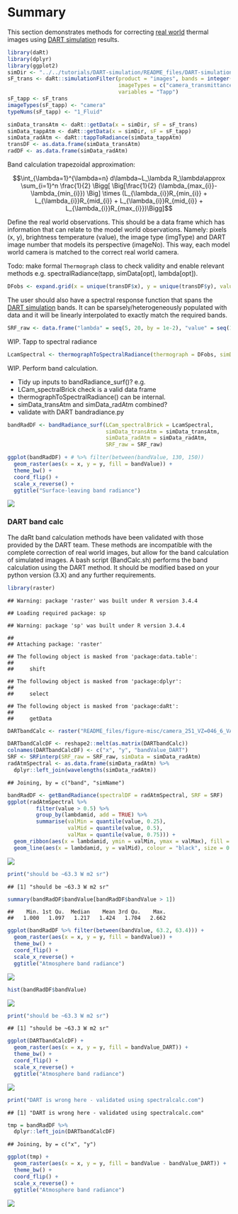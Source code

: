 # Summary 

This section demonstrates methods for correcting [real world](../Real-world-images) thermal images using [DART simulation](../DART-simulation) results. 


```r
library(daRt)
library(dplyr)
library(ggplot2)
simDir <- "../../tutorials/DART-simulation/README_files/DART-simulation/dart-atmos-corr"
sF_trans <- daRt::simulationFilter(product = "images", bands = integer(), iters = "ITERX", 
                                   imageTypes = c("camera_transmittance"), typeNums = "",
                                   variables = "Tapp")
sF_tapp <- sF_trans
imageTypes(sF_tapp) <- "camera"
typeNums(sF_tapp) <- "1_Fluid"

simData_transAtm <- daRt::getData(x = simDir, sF = sF_trans)
simData_tappAtm <- daRt::getData(x = simDir, sF = sF_tapp)
simData_radAtm <- daRt::tappToRadiance(simData_tappAtm)
transDF <- as.data.frame(simData_transAtm)
radDF <- as.data.frame(simData_radAtm)
```



Band calculation trapezoidal approximation:

$$\int_{\lambda=1}^{\lambda=n} d\lambda~L_\lambda R_\lambda\approx
\sum_{i=1}^n \frac{1}{2} \Bigg[
\Big[\frac{1}{2}
(\lambda_{max_{i}}-\lambda_{min_{i}}) \Big]
\times (L_{\lambda_{i}}R_{min_{i}} + 
L_{\lambda_{i}}R_{mid_{i}} + 
L_{\lambda_{i}}R_{mid_{i}} + 
L_{\lambda_{i}}R_{max_{i}})\Bigg]$$

Define the real world observations. This should be a data frame which has information that can relate to the model world observations. Namely: pixels (x, y), brightness temperature (value), the image type (imgType) and DART image number that models its perspective (imageNo). This way, each model world camera is matched to the correct real world camera.

Todo: make formal `Thermograph` class to check validity and enable relevant methods e.g. spectralRadiance(tapp, simData[opt], lambda[opt]). 

```r
DFobs <- expand.grid(x = unique(transDF$x), y = unique(transDF$y), value = 300, imgType = "camera", imageNo = 251)
```

The user should also have a spectral response function that spans the [DART simulation](../DART-simulation) bands. It can be sparsely/heterogeneously populated with data and it will be linearly interpolated to exactly match the required bands.


```r
SRF_raw <- data.frame("lambda" = seq(5, 20, by = 1e-2), "value" = seq(1, 1, length.out = length(seq(5, 20, by = 1e-2))))
```

WIP. Tapp to spectral radiance


```r
LcamSpectral <- thermographToSpectralRadiance(thermograph = DFobs, simData = simData_radAtm)
```

WIP. Perform band calculation. 
- Tidy up inputs to bandRadiance_surf()? e.g. 
- LCam_spectralBrick check is a valid data frame 
- thermographToSpectralRadiance() can be internal. 
- simData_transAtm and simData_radAtm combined?
- validate with DART bandradiance.py


```r
bandRadDF <- bandRadiance_surf(LCam_spectralBrick = LcamSpectral, 
                               simData_transAtm = simData_transAtm, 
                               simData_radAtm = simData_radAtm, 
                               SRF_raw = SRF_raw)
```


```r
ggplot(bandRadDF) + # %>% filter(between(bandValue, 130, 150))
  geom_raster(aes(x = x, y = y, fill = bandValue)) +
  theme_bw() +
  coord_flip() +
  scale_x_reverse() +
  ggtitle("Surface-leaving band radiance")
```

![](README_files/figure-markdown_github/unnamed-chunk-8-1.png)

### DART band calc

The daRt band calculation methods have been validated with those provided by the DART team. These methods are incompatible with the complete correction of real world images, but allow for the band calculation of simulated images.  A bash script (BandCalc.sh) performs the band calculation using the DART method. It should be modified based on your python version (3.X) and any further requirements.


```r
library(raster)
```

```
## Warning: package 'raster' was built under R version 3.4.4
```

```
## Loading required package: sp
```

```
## Warning: package 'sp' was built under R version 3.4.4
```

```
## 
## Attaching package: 'raster'
```

```
## The following object is masked from 'package:data.table':
## 
##     shift
```

```
## The following object is masked from 'package:dplyr':
## 
##     select
```

```
## The following object is masked from 'package:daRt':
## 
##     getData
```

```r
DARTbandCalc <- raster("README_files/figure-misc/camera_251_VZ=046_6_VA=261_1.tif")

DARTbandCalcDF <- reshape2::melt(as.matrix(DARTbandCalc))
colnames(DARTbandCalcDF) <- c("x", "y", "bandValue_DART")
SRF <- SRFinterp(SRF_raw = SRF_raw, simData = simData_radAtm)
radAtmSpectral <- as.data.frame(simData_radAtm) %>%
  dplyr::left_join(wavelengths(simData_radAtm))
```

```
## Joining, by = c("band", "simName")
```

```r
bandRadDF <- getBandRadiance(spectralDF = radAtmSpectral, SRF = SRF)
ggplot(radAtmSpectral %>% 
         filter(value > 0.5) %>% 
         group_by(lambdamid, add = TRUE) %>% 
         summarise(valMin = quantile(value, 0.25),
                   valMid = quantile(value, 0.5), 
                   valMax = quantile(value, 0.75))) +
  geom_ribbon(aes(x = lambdamid, ymin = valMin, ymax = valMax), fill = "red") +
  geom_line(aes(x = lambdamid, y = valMid), colour = "black", size = 0.75)
```

![](README_files/figure-markdown_github/unnamed-chunk-9-1.png)

```r
print("should be ~63.3 W m2 sr")
```

```
## [1] "should be ~63.3 W m2 sr"
```

```r
summary(bandRadDF$bandValue[bandRadDF$bandValue > 1])
```

```
##    Min. 1st Qu.  Median    Mean 3rd Qu.    Max. 
##   1.000   1.097   1.217   1.424   1.704   2.662
```

```r
ggplot(bandRadDF %>% filter(between(bandValue, 63.2, 63.4))) +
  geom_raster(aes(x = x, y = y, fill = bandValue)) +
  theme_bw() +
  coord_flip() +
  scale_x_reverse() +
  ggtitle("Atmosphere band radiance")
```

![](README_files/figure-markdown_github/unnamed-chunk-9-2.png)

```r
hist(bandRadDF$bandValue)
```

![](README_files/figure-markdown_github/unnamed-chunk-9-3.png)

```r
print("should be ~63.3 W m2 sr")
```

```
## [1] "should be ~63.3 W m2 sr"
```

```r
ggplot(DARTbandCalcDF) +
  geom_raster(aes(x = x, y = y, fill = bandValue_DART)) +
  theme_bw() +
  coord_flip() +
  scale_x_reverse() +
  ggtitle("Atmosphere band radiance")
```

![](README_files/figure-markdown_github/unnamed-chunk-9-4.png)

```r
print("DART is wrong here - validated using spectralcalc.com")
```

```
## [1] "DART is wrong here - validated using spectralcalc.com"
```

```r
tmp = bandRadDF %>%
  dplyr::left_join(DARTbandCalcDF)
```

```
## Joining, by = c("x", "y")
```

```r
ggplot(tmp) +
  geom_raster(aes(x = x, y = y, fill = bandValue - bandValue_DART)) +
  theme_bw() +
  coord_flip() +
  scale_x_reverse() +
  ggtitle("Atmosphere band radiance")
```

![](README_files/figure-markdown_github/unnamed-chunk-9-5.png)
